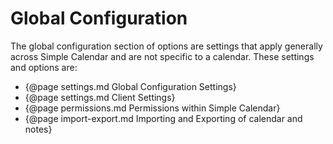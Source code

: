 # Global Configuration

The global configuration section of options are settings that apply generally across Simple Calendar and are not specific to a calendar. These settings and options are:

- {@page settings.md Global Configuration Settings}
- {@page settings.md Client Settings}
- {@page permissions.md Permissions within Simple Calendar}
- {@page import-export.md Importing and Exporting of calendar and notes}